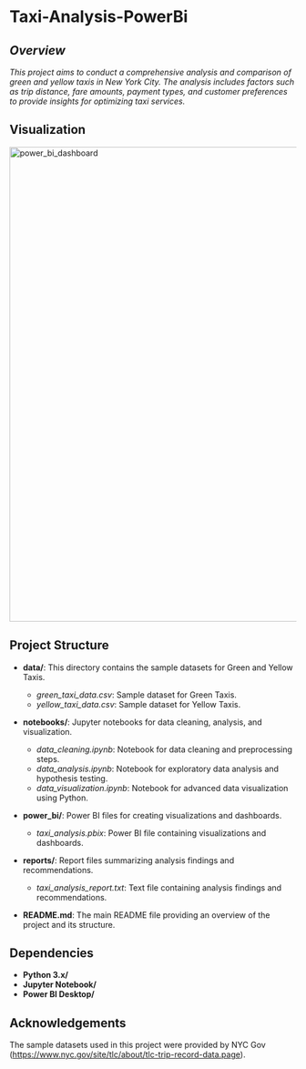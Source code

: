 # Taxi-Analysis-PowerBi

## *Overview*
*This project aims to conduct a comprehensive analysis and comparison of green and yellow taxis in New York City. The analysis includes factors such as trip distance, fare amounts, payment types, and customer preferences to provide insights for optimizing taxi services.*

## **Visualization**

<img width="1724" height="834" alt="power_bi_dashboard" src="https://github.com/user-attachments/assets/3f138510-73f7-4b86-b52c-9cfa9d776712" />

## **Project Structure**

- **data/**: This directory contains the sample datasets for Green and Yellow Taxis.
  - *green_taxi_data.csv*: Sample dataset for Green Taxis.
  - *yellow_taxi_data.csv*: Sample dataset for Yellow Taxis.
  
- **notebooks/**: Jupyter notebooks for data cleaning, analysis, and visualization.
  - *data_cleaning.ipynb*: Notebook for data cleaning and preprocessing steps.
  - *data_analysis.ipynb*: Notebook for exploratory data analysis and hypothesis testing.
  - *data_visualization.ipynb*: Notebook for advanced data visualization using Python.

- **power_bi/**: Power BI files for creating visualizations and dashboards.
  - *taxi_analysis.pbix*: Power BI file containing visualizations and dashboards.

- **reports/**: Report files summarizing analysis findings and recommendations.
  - *taxi_analysis_report.txt*: Text file containing analysis findings and recommendations.
  
- **README.md**: The main README file providing an overview of the project and its structure.

## **Dependencies**
- **Python 3.x/**
- **Jupyter Notebook/**
- **Power BI Desktop/**


## **Acknowledgements**
The sample datasets used in this project were provided by NYC Gov (https://www.nyc.gov/site/tlc/about/tlc-trip-record-data.page).
